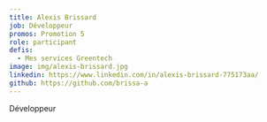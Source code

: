 ```yaml
---
title: Alexis Brissard
job: Développeur
promos: Promotion 5
role: participant
defis:
  - Mes services Greentech
image: img/alexis-brissard.jpg
linkedin: https://www.linkedin.com/in/alexis-brissard-775173aa/
github: https://github.com/brissa-a
---
```

Développeur
